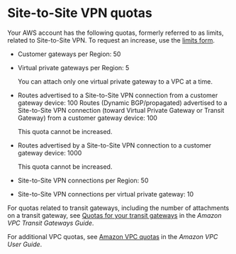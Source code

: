 # Site\-to\-Site VPN quotas<a name="vpn-limits"></a>

Your AWS account has the following quotas, formerly referred to as limits, related to Site\-to\-Site VPN\. To request an increase, use the [limits form](https://console.aws.amazon.com/support/home#/case/create?issueType=service-limit-increase&limitType=)\.
+ Customer gateways per Region: 50
+ Virtual private gateways per Region: 5

  You can attach only one virtual private gateway to a VPC at a time\. 
+ Routes advertised to a Site\-to\-Site VPN connection from a customer gateway device: 100
  Routes (Dynamic BGP/propagated) advertised to a Site\-to\-Site VPN connection (toward Virtual Private Gateway or Transit Gateway) from a customer gateway device: 100
 
  This quota cannot be increased\.
+ Routes advertised by a Site\-to\-Site VPN connection to a customer gateway device: 1000

  This quota cannot be increased\.
+ Site\-to\-Site VPN connections per Region: 50
+ Site\-to\-Site VPN connections per virtual private gateway: 10

For quotas related to transit gateways, including the number of attachments on a transit gateway, see [Quotas for your transit gateways](https://docs.aws.amazon.com/vpc/latest/tgw/transit-gateway-limits.html) in the *Amazon VPC Transit Gateways Guide*\.

For additional VPC quotas, see [Amazon VPC quotas](https://docs.aws.amazon.com/vpc/latest/userguide/amazon-vpc-limits.html) in the *Amazon VPC User Guide*\.

